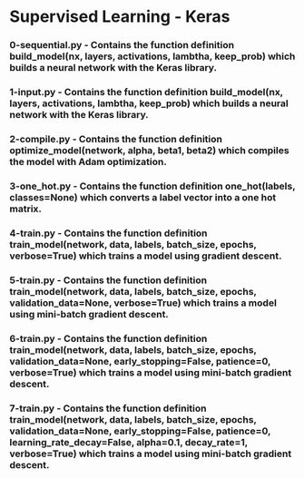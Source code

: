# Supervised Learning - Keras

### 0-sequential.py - Contains the function definition build_model(nx, layers, activations, lambtha, keep_prob) which builds a neural network with the Keras library.

### 1-input.py - Contains the function definition build_model(nx, layers, activations, lambtha, keep_prob) which builds a neural network with the Keras library.

### 2-compile.py - Contains the function definition optimize_model(network, alpha, beta1, beta2) which compiles the model with Adam optimization.

### 3-one_hot.py - Contains the function definition one_hot(labels, classes=None) which converts a label vector into a one hot matrix.

### 4-train.py - Contains the function definition train_model(network, data, labels, batch_size, epochs, verbose=True) which trains a model using gradient descent.

### 5-train.py - Contains the function definition train_model(network, data, labels, batch_size, epochs, validation_data=None, verbose=True) which trains a model using mini-batch gradient descent.

### 6-train.py - Contains the function definition train_model(network, data, labels, batch_size, epochs, validation_data=None, early_stopping=False, patience=0, verbose=True) which trains a model using mini-batch gradient descent.

### 7-train.py - Contains the function definition train_model(network, data, labels, batch_size, epochs, validation_data=None, early_stopping=False, patience=0, learning_rate_decay=False, alpha=0.1, decay_rate=1, verbose=True) which trains a model using mini-batch gradient descent.
